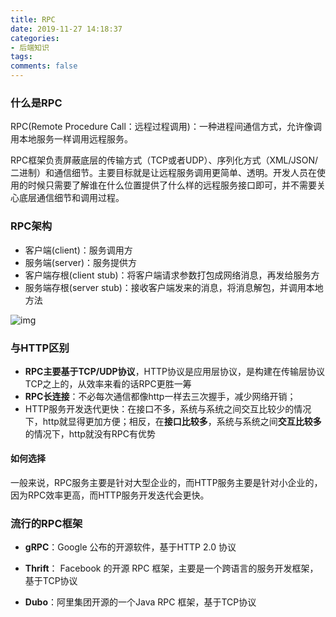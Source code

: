 ```yaml
---
title: RPC
date: 2019-11-27 14:18:37
categories:
- 后端知识
tags:
comments: false
---
```


### 什么是RPC

RPC(Remote Procedure Call：远程过程调用)：一种进程间通信方式，允许像调用本地服务一样调用远程服务。

RPC框架负责屏蔽底层的传输方式（TCP或者UDP）、序列化方式（XML/JSON/二进制）和通信细节。主要目标就是让远程服务调用更简单、透明。开发人员在使用的时候只需要了解谁在什么位置提供了什么样的远程服务接口即可，并不需要关心底层通信细节和调用过程。

<!-- more -->

### RPC架构

- 客户端(client)：服务调用方
- 服务端(server)：服务提供方
- 客户端存根(client stub)：将客户端请求参数打包成网络消息，再发给服务方
- 服务端存根(server stub)：接收客户端发来的消息，将消息解包，并调用本地方法

![img](https://upload-images.jianshu.io/upload_images/11977583-e76bbbe6ecc1df4a.jpg)



### 与HTTP区别

- **RPC主要基于TCP/UDP协议**，HTTP协议是应用层协议，是构建在传输层协议TCP之上的，从效率来看的话RPC更胜一筹
- **RPC长连接**：不必每次通信都像http一样去三次握手，减少网络开销；
- HTTP服务开发迭代更快：在接口不多，系统与系统之间交互比较少的情况下，http就显得更加方便；相反，在**接口比较多**，系统与系统之间**交互比较多**的情况下，http就没有RPC有优势

#### 如何选择

一般来说，RPC服务主要是针对大型企业的，而HTTP服务主要是针对小企业的，因为RPC效率更高，而HTTP服务开发迭代会更快。



### 流行的RPC框架

- **gRPC**：Google 公布的开源软件，基于HTTP 2.0 协议

- **Thrift**： Facebook 的开源 RPC 框架，主要是一个跨语言的服务开发框架，基于TCP协议
- **Dubo**：阿里集团开源的一个Java RPC 框架，基于TCP协议

